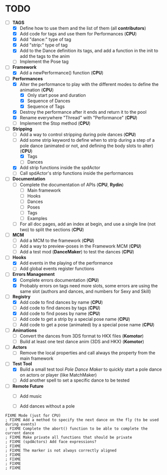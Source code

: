 # TODO
- [ ] **TAGS**
    - [X] Define how to use them and the list of them (all **contributors**)
    - [X] Add code for tags and use them for Performances (**CPU**)
    - [X] Add "dance:<name>" type of tag
    - [X] Add "strip:<values>" type of tag
	- [X] Add to the Dance definition its tags, and add a function in the init to add the tags to the anim
	- [ ] Implement the Pose tag
- [ ] **Framework**
    - [X] Add a newPerformance() function (**CPU**)
- [ ] **Performances**
    - [X] Alter the performance to play with the different modes to define the animation (**CPU**)
	    - [X] Only start pose and duration
	    - [X] Sequence of Dances
	    - [X] Sequence of Tags
	- [x] Destroy the performance after it ends and return it to the pool
    - [X] Rename everywhere "Thread" with "Performance" (**CPU**)
    - [ ] Implement the Stop method (**CPU**)
- [ ] **Stripping**
    - [ ] Add a way to control stripping during pole dances (**CPU**)
    - [ ] Add some strip keyword to define when to strip during a step of a pole dance (animated or not, and defining the body slots to alter) (**CPU**)
	    - [X] Tags
		- [ ] Dances
	- [X] Add strip functions inside the spdActor
	- [ ] Call spdActor's strip functions inside the performances
- [ ] **Documentation**
    - [ ] Complete the documentation of APIs (**CPU**, **Rydin**)
	    - [ ] Main framework
	    - [ ] Hooks
	    - [ ] Dances
	    - [ ] Poses
	    - [ ] Tags
	    - [ ] Examples
    - [ ] For all doc pages, add an index at begin, and use a single line (not two) to split the sections (**CPU**)
- [ ] **MCM**
    - [ ] Add a MCM to the framework (**CPU**)
    - [ ] Add a way to preview-poses in the Framework MCM (**CPU**)
    - [ ] Add a test mod (__DanceMaker__) to test the dances (**CPU**)
- [ ] **Hooks**
    - [X] Add events in the playing of the performance
    - [ ] Add global events register functions
- [ ] **Errors Management**
	- [X] Complete errors documentation (**CPU**)
	- [X] Probably errors on tags need more slots, some errors are using the same slot (authors and dances, and numbers for Sexy and Skill)
- [ ] **Registry**
    - [X] Add code to find dances by name (**CPU**)
    - [ ] Add code to find dances by tags (**CPU**)
    - [X] Add code to find poses by name (**CPU**)
    - [ ] Add code to get a strip by a special pose name (**CPU**)
    - [ ] Add code to get a pose (animated) by a special pose name (**CPU**)
- [ ] **Animations**
    - [ ] Convert the dances from 3DS format to HKX files (**Komotor**)
	- [ ] Build at least one test dance anim (3DS and HKX) (**Komotor**)
- [ ] **Actors**
    - [ ] Remove the local properties and call always the property from the main framework
- [ ] **Test Tool**
    - [X] Build a small test tool _Pole Dance Maker_ to quickly start a pole dance on actors or player (like MatchMaker)
	- [ ] Add another spell to set a specific dance to be tested
- [ ] **Remote Future**
    - [ ] Add music
    - [ ] Add dances without a pole

	
	
	
```
FIXME Mode (just for CPU)
; FIXME Add a method to specify the next dance on the fly (to be used during events)
; FIXME Complete the abort() function to be able to complete the current dance
; FIXME Make private all functions that should be private
; FIXME (spdActors) Add face expressions?
; FIXME 
; FIXME The marker is not always correctly aligned
; FIXME 
; FIXME 
; FIXME 
; FIXME 




```